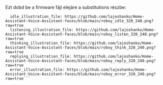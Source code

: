 Ezt dobd be a firmware fájl elejáre a substitutions részbe:

```  loading_illustration_file: https://github.com/lajoshanko/Home-Assistant-Voice-Assistant-faces/blob/main/roboy_load_320_240.png?raw=true
  idle_illustration_file: https://github.com/lajoshanko/Home-Assistant-Voice-Assistant-faces/blob/main/roboy_idle_320_240.png?raw=true
  listening_illustration_file: https://github.com/lajoshanko/Home-Assistant-Voice-Assistant-faces/blob/main/roboy_listen_320_240.png?raw=true
  thinking_illustration_file: https://github.com/lajoshanko/Home-Assistant-Voice-Assistant-faces/blob/main/roboy_think_320_240.png?raw=true
  replying_illustration_file: https://github.com/lajoshanko/Home-Assistant-Voice-Assistant-faces/blob/main/roboy_reply_320_240.png?raw=true
  error_illustration_file: https://github.com/lajoshanko/Home-Assistant-Voice-Assistant-faces/blob/main/roboy_error_320_240.png?raw=true```
